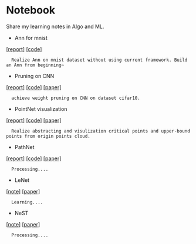 # Notebook
Share my learning notes in Algo and ML.

* Ann for mnist

[[report]](https://github.com/Wind-Wing/ANN-for-mnist/blob/master/README.md)
[[code]](https://github.com/Wind-Wing/ANN-for-mnist)

      Realize Ann on mnist dataset without using current framework. Build an Ann from beginning~
 
* Pruning on CNN

[[report]](https://github.com/Wind-Wing/Pruning-on-CNN/blob/master/pruning_report.pdf)
[[code]](https://github.com/Wind-Wing/Pruning-on-CNN)
[[paper]](https://arxiv.org/abs/1510.00149)

      achieve weight pruning on CNN on dataset cifar10.

* PointNet visualization

[[report]](https://github.com/Wind-Wing/pointnet/blob/master/visualization_report.pdf)
[[code]](https://github.com/Wind-Wing/pointnet-visualization)
[[paper]](https://arxiv.org/abs/1612.00593)

      Realize abstracting and visulization critical points and upper-bound points from origin points cloud. 

* PathNet

[[report]](https://github.com/Wind-Wing/Notebook/blob/master/pathnet.md)
[[code]](https://github.com/XJTUWYD/pathnet)
[[paper]](https://arxiv.org/pdf/1701.08734.pdf)

      Processing....

* LeNet

[[note]](https://github.com/Wind-Wing/Notebook/blob/master/LeNet.md)
[[paper]](http://ieeexplore.ieee.org/stamp/stamp.jsp?tp=&arnumber=726791)

      Learning....

* NeST

[[note]](https://github.com/Wind-Wing/Notebook/blob/master/NeST.md)
[[paper]](https://arxiv.org/abs/1711.02017?context=cs.AI)

      Processing....